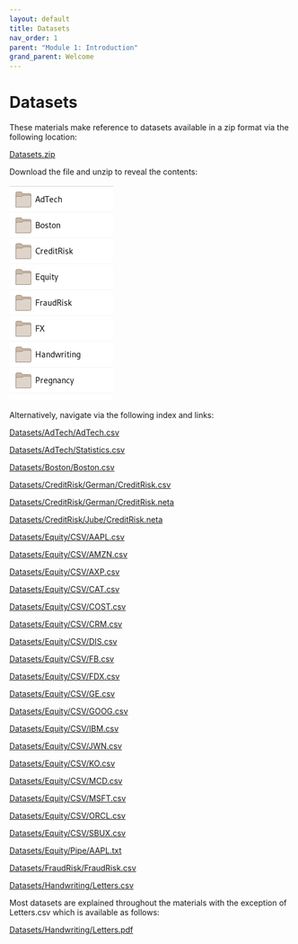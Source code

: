 ```yaml
---
layout: default
title: Datasets
nav_order: 1
parent: "Module 1: Introduction"
grand_parent: Welcome
---
```


# Datasets

These materials make reference to datasets available in a zip format via the following location:

[Datasets.zip](Datasets.zip)

Download the file and unzip to reveal the contents:

![img.png](img.png)

Alternatively, navigate via the following index and links:

[Datasets/AdTech/AdTech.csv](Datasets/AdTech/AdTech.csv)

[Datasets/AdTech/Statistics.csv](Datasets/AdTech/Statistics.csv)

[Datasets/Boston/Boston.csv](Datasets/Boston/Boston.csv)

[Datasets/CreditRisk/German/CreditRisk.csv](Datasets/CreditRisk/German/CreditRisk.csv)

[Datasets/CreditRisk/German/CreditRisk.neta](Datasets/CreditRisk/German/CreditRisk.neta)

[Datasets/CreditRisk/Jube/CreditRisk.neta](Datasets/CreditRisk/Jube/CreditRisk.csv)

[Datasets/Equity/CSV/AAPL.csv](Datasets/Equity/CSV/AAPL.csv)

[Datasets/Equity/CSV/AMZN.csv](Datasets/Equity/CSV/AMZN.csv)

[Datasets/Equity/CSV/AXP.csv](Datasets/Equity/CSV/AXP.csv)

[Datasets/Equity/CSV/CAT.csv](Datasets/Equity/CSV/CAT.csv)

[Datasets/Equity/CSV/COST.csv](Datasets/Equity/CSV/COST.csv)

[Datasets/Equity/CSV/CRM.csv](Datasets/Equity/CSV/CRM.csv)

[Datasets/Equity/CSV/DIS.csv](Datasets/Equity/CSV/DIS.csv)

[Datasets/Equity/CSV/FB.csv](Datasets/Equity/CSV/FB.csv)

[Datasets/Equity/CSV/FDX.csv](Datasets/Equity/CSV/FDX.csv)

[Datasets/Equity/CSV/GE.csv](Datasets/Equity/CSV/GE.csv)

[Datasets/Equity/CSV/GOOG.csv](Datasets/Equity/CSV/GOOG.csv)

[Datasets/Equity/CSV/IBM.csv](Datasets/Equity/CSV/IBM.csv)

[Datasets/Equity/CSV/JWN.csv](Datasets/Equity/CSV/JWN.csv)

[Datasets/Equity/CSV/KO.csv](Datasets/Equity/CSV/KO.csv)

[Datasets/Equity/CSV/MCD.csv](Datasets/Equity/CSV/MCD.csv)

[Datasets/Equity/CSV/MSFT.csv](Datasets/Equity/CSV/MSFT.csv)

[Datasets/Equity/CSV/ORCL.csv](Datasets/Equity/CSV/ORCL.csv)

[Datasets/Equity/CSV/SBUX.csv](Datasets/Equity/CSV/SBUX.csv)

[Datasets/Equity/Pipe/AAPL.txt](Datasets/Equity/Pipe/AAPL.txt)

[Datasets/FraudRisk/FraudRisk.csv](Datasets/FraudRisk/FraudRisk.csv)

[Datasets/Handwriting/Letters.csv](Datasets/Handwriting/Letters.csv)

Most datasets are explained throughout the materials with the exception of Letters.csv which is available as follows:

[Datasets/Handwriting/Letters.pdf](Datasets/Handwriting/Letters.pdf)





